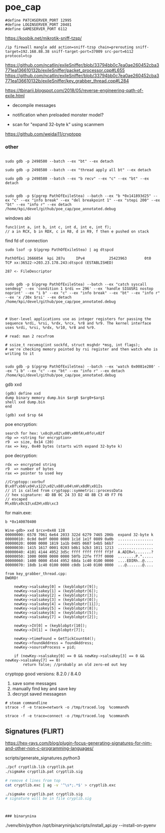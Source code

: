 # poe_cap

```
#define PATCHSERVER_PORT 12995
#define LOGINSERVER_PORT 20481
#define GAMESERVER_PORT 6112
```

https://koobik.net/mikrotik-sniff-tzsp/

```
/ip firewall mangle add action=sniff-tzsp chain=prerouting sniff-target=192.168.88.38 sniff-target-port=37009 src-port=6112 protocol=tcp
```

https://github.com/ncatlin/exileSniffer/blob/33794bb0c7ea0ae260452cba3771ea136610132b/exileSniffer/packet_processor.cpp#L655
https://github.com/ncatlin/exileSniffer/blob/33794bb0c7ea0ae260452cba3771ea136610132b/exileSniffer/key_grabber_thread.cpp#L284

https://tbinarii.blogspot.com/2018/05/reverse-engineering-path-of-exile.html



* decompile messages
* notification when preloaded monster model?


* scan for "expand 32-byte k" using scanmem

https://github.com/weidai11/cryptopp


### other


```

sudo gdb -p 2498580 --batch --ex "bt" --ex detach

sudo gdb -p 2498580 --batch --ex "thread apply all bt" --ex detach

sudo gdb -p 2498580 --batch --ex "b recv" --ex "c" --ex "bt" --ex detach


sudo gdb -p $(pgrep PathOfExileStea) --batch --ex "b *0x141893d25" --ex "c" --ex "info break" --ex "del breakpoint 1" --ex "stepi 200" --ex "bt" --ex "info r" --ex detach /home/kpi/devel/github/poe_cap/poe_annotated.debug
```

windows abi

```
func1(int a, int b, int c, int d, int e, int f);
// a in RCX, b in RDX, c in R8, d in R9, f then e pushed on stack
```

find fd of connection

```
sudo lsof -p $(pgrep PathOfExileStea) | ag dtspcd

PathOfExi 2666054  kpi 287u     IPv4           25423963        0t0       TCP xx:36522->203.23.178.243:dtspcd (ESTABLISHED)

287 <- FileDescriptor


sudo gdb -p $(pgrep PathOfExileStea) --batch --ex "catch syscall sendmsg" --ex 'condition 1 $rdi == 296' --ex 'handle SIGUSR1 nostop noprint' --ex "i b" --ex "c" --ex "info break" --ex "bt" --ex "info r" --ex 'x /30x $rsi' --ex detach /home/kpi/devel/github/poe_cap/poe_annotated.debug



# User-level applications use as integer registers for passing the sequence %rdi, %rsi, %rdx, %rcx, %r8 and %r9. The kernel interface uses %rdi, %rsi, %rdx, %r10, %r8 and %r9.

# read: man 2 recvfrom

# ssize_t recvmsg(int sockfd, struct msghdr *msg, int flags);
# we're checking memory pointed by rsi register and then watch who is writing to it


sudo gdb -p $(pgrep PathOfExileStea) --batch --ex 'watch 0x0081e280' --ex "i b" --ex "c" --ex "bt" --ex "info r" --ex detach /home/kpi/devel/github/poe_cap/poe_annotated.debug
```


gdb xxd

```
(gdb) define xxd
dump binary memory dump.bin $arg0 $arg0+$arg1
shell xxd dump.bin
end

(gdb) xxd $rsp 64 
```


poe encryption:

```
search for hex: \x8c@\x02\x00\x00fA\x0fo\x02f
rbp => <string for encryption>
r9  => size, 0x14 (20)
rax => key, 0x40 bytes (starts with expand 32-byte k)

```

poe decryption:

```
rdx => encrypted string
r9  => number of bytes
rax => pointer to used key

//Cryptopp::xorbuf 
B\x0f\xb6\x04\x122\x02\x88\x04\nH\x8dR\x01Is
// it is called from cryptopp::symmetric::processData
// hex signature: 4D 8B 0C 24 33 D2 48 8B C3 49 F7 F6
// escaped
M\x8b\x0c$3\xd2H\x8b\xc3
```

for main.exe:

```
b *0x140070400

Wine-gdb> xxd $rcx+0x48 128
00000000: 6578 7061 6e64 2033 322d 6279 7465 206b  expand 32-byte k
00000010: 0c0d 0e0f 0000 0000 1c1d 1e1f 0809 0a0b  ................
00000020: 0000 0000 1819 1a1b 0405 0607 b4b5 b6b7  ................
00000030: 1415 1617 0001 0203 b0b1 b2b3 1011 1213  ................
00000040: 4101 4144 4952 3d5c ffff ffff ffff ff3f  A.ADIR=\.......?
00000050: 1000 0000 0000 0000 50fb 22fe ff7f 0000  ........P.".....
00000060: 1400 0000 4544 4952 68da 1c40 0100 0000  ....EDIRh..@....
00000070: 18db 1c40 0100 0000 c0db 1c40 0100 0000  ...@.......@....

from key_grabber_thread.cpp:
DWORD!

	newKey->salsakey[0] = (keyblobptr[9]);
	newKey->salsakey[1] = (keyblobptr[6]);
	newKey->salsakey[2] = (keyblobptr[3]);
	newKey->salsakey[3] = (keyblobptr[0]);
	newKey->salsakey[4] = (keyblobptr[11]);
	newKey->salsakey[5] = (keyblobptr[8]);
	newKey->salsakey[6] = (keyblobptr[5]);
	newKey->salsakey[7] = (keyblobptr[2]);

	newKey->IV[0] = (keyblobptr[10]);
	newKey->IV[1] = (keyblobptr[7]);

	newKey->timeFound = GetTickCount64();
	newKey->foundAddress = foundAddress;
	newKey->sourceProcess = pid;

	if (newKey->salsakey[0] == 0 && newKey->salsakey[3] == 0 && newKey->salsakey[7] == 0)
		return false; //probably an old zero-ed out key

```


cryptopp good versions: 8.2.0 / 8.4.0

1. save some messages
2. manually find key and save key
3. decrypt saved messagesn


```
# steam commandline
strace -f -e trace=network -o /tmp/traced.log  %command%

strace -f -e trace=connect -o /tmp/traced.log  %command%
```


## Signatures (FLIRT)

https://hex-rays.com/blog/plugin-focus-generating-signatures-for-nim-and-other-non-c-programming-languages/

scripts/generate_signatures.python3

```bash
./pcf cryptlib.lib cryptlib.pat
./sigmake cryptlib.pat cryptlib.sig

# remove 4 lines from top
cat cryptlib.exc | ag -v '^\s*;.*$' > cryptlib.exc

./sigmake cryptlib.pat cryptlib.sig
# signature will be in file cryplib.sig
```
```


### binarynina

```
./venv/bin/python /opt/binaryninja/scripts/install_api.py --install-on-pyenv
```
